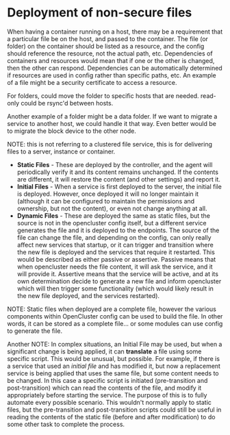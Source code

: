 # Deployment of non-secure files

When having a container running on a host, there may be a requirement that a particular file be on the host, and passed to the container.
The file (or folder) on the container should be listed as a resource, and the config should reference the resource, not the actual path, etc.
Dependencies of containers and resources would mean that if one or the other is changed, then the other can respond.
Dependencies can be automatically determined if resources are used in config rather than specific paths, etc.
An example of a file might be a security certificate to access a resource.

For folders, could move the folder to specific hosts that are needed.  read-only could be rsync'd between hosts.

Another example of a folder might be a data folder.  If we want to migrate a service to another host, we could handle it that way.  Even better would be to migrate the block device to the other node.

NOTE: this is not referring to a clustered file service, this is for delivering files to a server, instance or container.


* **Static Files** - These are deployed by the controller, and the agent will periodically verify it and its content remains unchanged.  If the contents are different, it will restore the content (and other settings) and report it.
* **Initial Files** - When a service is first deployed to the server, the initial file is deployed.  However, once deployed it will no longer maintain it (although it can be configured to maintain the permissions and ownership, but not the content), or even not change anything at all.
* **Dynamic Files** - These are deployed the same as static files, but the source is not in the opencluster config itself, but a different service generates the file and it is deployed to the endpoints.  The source of the file can change the file, and depending on the config, can only really affect new services that startup, or it can trigger and transition where the new file is deployed and the services that require it restarted.  This would be described as either passive or assertive.  Passive means that when opencluster needs the file content, it will ask the service, and it will provide it.   Assertive means that the service will be active, and at its own determination decide to generate a new file and inform opencluster which will then trigger some functionality (which would likely result in the new file deployed, and the services restarted).

NOTE: Static files when deployed are a complete file, however the various components within OpenCluster config can be used to build the file.  In other words, it can be stored as a complete file... or some modules can use config to generate the file.


Another NOTE: In complex situations, an Initial File may be used, but when a significant change is being applied, it can **translate** a file using some specific script.   This would be unusual, but possible.  For example, if there is a service that used an *initial file* and has modified it, but now a replacement service is being applied that uses the same file, but some content needs to be changed.  In this case a specific script is initiated (pre-transition and post-transition) which can read the contents of the file, and modify it appropriately before starting the service.   The purpose of this is to fully automate every possible scenario.   This wouldn't normally apply to static files, but the pre-transition and post-transition scripts could still be useful in reading the contents of the static file (before and after modification) to do some other task to complete the process.
